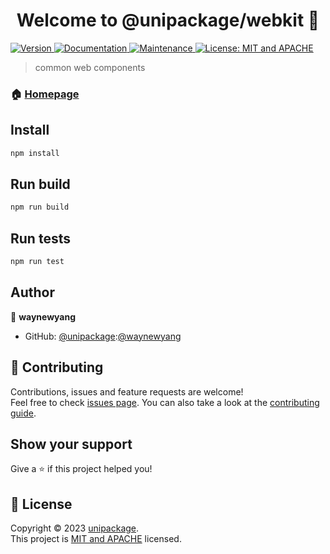 <h1 align="center">Welcome to @unipackage/webkit 👋</h1>
<p>
  <a href="https://www.npmjs.com/package/@unipackage/webkit" target="_blank">
    <img alt="Version" src="https://img.shields.io/npm/v/@unipackage/webkit.svg">
  </a>
  <a href="https://github.com/unipackage/webkit#readme" target="_blank">
    <img alt="Documentation" src="https://img.shields.io/badge/documentation-yes-brightgreen.svg" />
  </a>
  <a href="https://github.com/unipackage/webkit/graphs/commit-activity" target="_blank">
    <img alt="Maintenance" src="https://img.shields.io/badge/Maintained%3F-yes-green.svg" />
  </a>
  <a href="https://github.com/unipackage/webkit/blob/master/LICENSE" target="_blank">
    <img alt="License: MIT and APACHE" src="https://img.shields.io/badge/License-MIT and APACHE-yellow.svg" />
  </a>
</p>

> common web components

### 🏠 [Homepage](https://github.com/unipackage/webkit#readme)

## Install

```sh
npm install
```
## Run build

```sh
npm run build
```

## Run tests

```sh
npm run test
```

## Author

👤 **waynewyang**

* GitHub: [@unipackage](https://github.com/unipackage):[@waynewyang](https://github.com/waynewyang)

## 🤝 Contributing

Contributions, issues and feature requests are welcome!<br />Feel free to check [issues page](https://github.com/unipackage/webkit/issues). You can also take a look at the [contributing guide](https://github.com/unipackage/webkit/blob/master/CONTRIBUTING.md).

## Show your support

Give a ⭐️ if this project helped you!

## 📝 License

Copyright © 2023 [unipackage](https://github.com/unipackage).<br />
This project is [MIT and APACHE](https://github.com/unipackage/webkit/blob/master/LICENSE) licensed.
